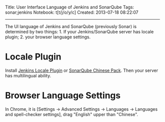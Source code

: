 Title: User Interface Language of Jenkins and SonarQube
Tags: sonar;jenkins
Notebook: t[t/j/o/y/c]
Created: 2013-07-18 08:22:07

------

The UI language of Jenkins and SonarQube (previously Sonar) is determined by two things: 1. If your Jenkins/SonarQube server has locale plugin; 2. your browser language settings. 

 

# Locale Plugin

 

Install [Jenkins Locale Plugin](https://wiki.jenkins-ci.org/display/JENKINS/Locale+Plugin) or [SonarQube Chinese Pack](http://docs.codehaus.org/display/SONAR/Chinese+Pack). Then your server has multilingual ability.

 

# Browser Language Settings

 

In Chrome, it is [Settings -> Advanced Settings -> Languages -> Languages and spell-checker settings], drag "English" upper than "Chinese".